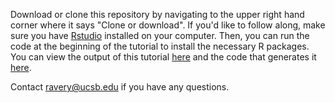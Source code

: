 Download or clone this repository by navigating to the upper right hand corner where it says "Clone or download". If you'd like to follow along, make sure you have [Rstudio](https://rstudio.com/products/rstudio/download/) installed on your computer. Then, you can run the code at the beginning of the tutorial to install the necessary R packages. You can view the output of this tutorial [here]() and the code that generates it [here]().

Contact ravery@ucsb.edu if you have any questions.
